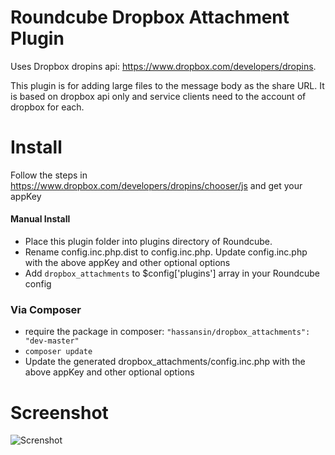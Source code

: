 Roundcube Dropbox Attachment Plugin
===========================================

Uses Dropbox dropins api: https://www.dropbox.com/developers/dropins.

This plugin is for adding large files to the message body as the share URL.
It is based on dropbox api only and service clients need to the account of dropbox for each.


Install
=======
Follow the steps in https://www.dropbox.com/developers/dropins/chooser/js and get your appKey

####  Manual Install
* Place this plugin folder into plugins directory of Roundcube.
* Rename config.inc.php.dist to config.inc.php. Update config.inc.php with the above appKey and other optional options
* Add `dropbox_attachments` to $config['plugins'] array in your Roundcube config

### Via Composer
* require the package in composer: `"hassansin/dropbox_attachments": "dev-master"`
* `composer update`
* Update the generated dropbox_attachments/config.inc.php with the above appKey and other optional options

Screenshot
==========
![Screnshot](https://raw.githubusercontent.com/hassansin/dropbox_attachments/master/screenshot.png)
